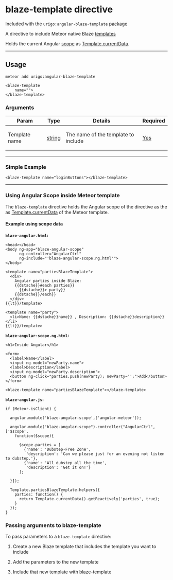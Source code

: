 # blaze-template directive

Included with the `urigo:angular-blaze-template` [package](https://github.com/Urigo/angular-blaze-template)

A directive to include Meteor native Blaze [templates](http://docs.meteor.com/#/full/templates_api)

Holds the current Angular [scope](https://docs.angularjs.org/guide/scope) as [Template.currentData](http://docs.meteor.com/#/full/template_currentdata).

----

## Usage

    meteor add urigo:angular-blaze-template

    <blaze-template
        name="">
    </blaze-template>

### Arguments

<table class="variables-matrix input-arguments">
<thead>
<tr>
  <th>Param</th>
  <th>Type</th>
  <th>Details</th>
  <th>Required</th>
</tr>
</thead>
<tbody>
<tr>
  <td>Template name</td>
  <td><a href="" class="label type-hint type-hint-string">string</a></td>
  <td><p>The name of the template to include</p></td>
  <td><a href="" class="label type-hint type-hint-array">Yes</a></td>
</tr>
</tbody>
</table>

----

### Simple Example


    <blaze-template name="loginButtons"></blaze-template>

----

### Using Angular Scope inside Meteor template


The `blaze-template` directive holds the Angular scope of the directive as the
as [Template.currentData](http://docs.meteor.com/#/full/template_currentdata) of the Meteor template.


#### Example using scope data


__`blaze-angular.html`:__

    <head></head>
    <body ng-app="blaze-angular-scope"
          ng-controller="AngularCtrl"
          ng-include="'blaze-angular-scope.ng.html'">
    </body>

    <template name="partiesBlazeTemplate">
      <div>
        Angular parties inside Blaze:
        {{dstache}}#each parties}}
          {{dstache}}> party}}
        {{dstache}}/each}}
      </div>
    {{lt}}/template>

    <template name="party">
      <li>Name: {{dstache}}name}} , Description: {{dstache}}description}}</li>
    {{lt}}/template>

__`blaze-angular-scope.ng.html`:__

    <h1>Inside Angular</h1>

    <form>
      <label>Name</label>
      <input ng-model="newParty.name">
      <label>Description</label>
      <input ng-model="newParty.description">
      <button ng-click="parties.push(newParty); newParty='';">Add</button>
    </form>

    <blaze-template name="partiesBlazeTemplate"></blaze-template>

__`blaze-angular.js`:__

    if (Meteor.isClient) {

      angular.module('blaze-angular-scope',['angular-meteor']);

      angular.module("blaze-angular-scope").controller("AngularCtrl", ['$scope',
        function($scope){

          $scope.parties = [
            {'name': 'Dubstep-Free Zone',
             'description': 'Can we please just for an evening not listen to dubstep.'},
            {'name': 'All dubstep all the time',
             'description': 'Get it on!'}
          ];

      }]);

      Template.partiesBlazeTemplate.helpers({
        parties: function() {
          return Template.currentData().getReactively('parties', true);
        }
      });
    }



### Passing arguments to blaze-template

To pass parameters to a `blaze-template` directive:

1. Create a new Blaze template that includes the template you want to include
2. Add the parameters to the new template
3. Include that new template with blaze-template


    <blaze-template name="quickFormWithParameters"></blaze-template>
